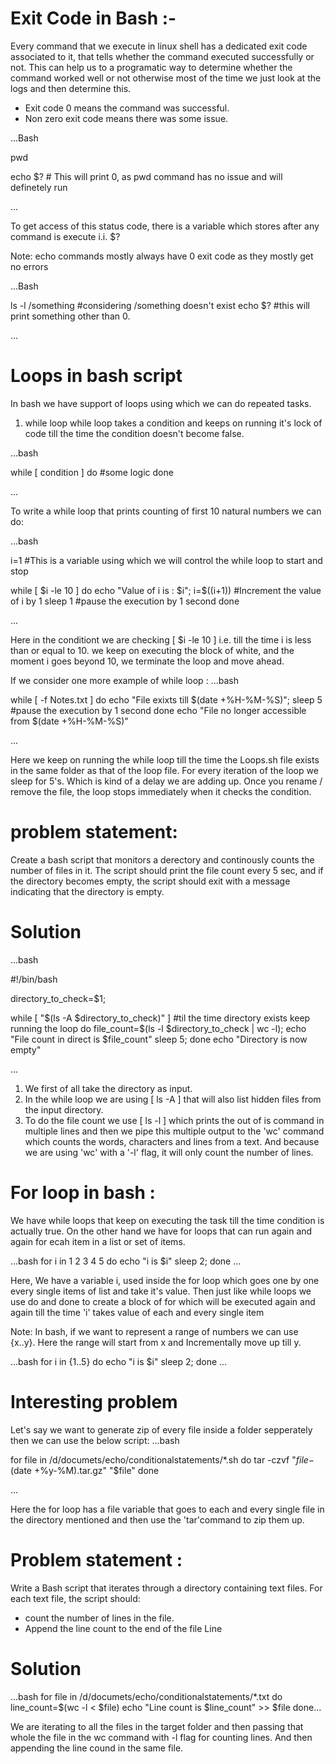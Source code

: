 # Exit Code in Bash :-

Every command that we execute in linux shell has a dedicated exit code associated to it, that tells whether the command executed successfully or not. This can help us to a programatic way to determine whether the command worked well or not otherwise most of the time we just look at the logs and then determine this.
- Exit code 0 means the command was successful.
- Non zero exit code means there was some issue.

...Bash

pwd 

echo $? # This will print 0, as pwd command has no issue and will definetely run

...


To get access of this status code, there is a variable which stores after any command is execute i.i. $?

Note: echo commands mostly always have 0 exit code as they mostly get no errors

...Bash

ls -l /something #considering /something doesn't exist
echo $? #this will print something other than 0.

...



# Loops in bash script
In bash we have support of loops using which we can do repeated tasks.

1. while loop
while loop takes a condition and keeps on running it's lock of code till the time the condition doesn't become false.

...bash

while [ condition ]
do
#some logic
done

...

To write a while loop that prints counting of first 10 natural numbers we can do:

...bash

i=1 #This is a variable using which we will control the while loop to start and stop

while [ $i -le 10 ]
do
echo "Value of i is : $i";
i=$((i+1)) #Increment the value of i by 1
sleep 1 #pause the execution by 1 second
done

...

Here in the conditiont we are checking [ $i -le 10 ] i.e. till the time i is less than or equal to 10. we keep on executing the block of white, and the moment i goes beyond 10, we terminate the loop and move ahead.

If we consider one more example of while loop :
...bash


while [ -f Notes.txt ]
do
echo "File exixts till $(date +%H-%M-%S)";
sleep 5 #pause the execution by 1 second
done
echo "File no longer accessible from $(date +%H-%M-%S)"

...

Here we keep on running the while loop till the time the Loops.sh file exists in the same folder as that of the loop file. For every iteration of the loop we sleep for 5's. Which is kind of a delay we are adding up.
Once you rename / remove the file, the loop stops immediately when it checks the condition.




# problem statement:
Create a bash script that monitors a derectory and continously counts the number of files in it. The script should print the file count every 5 sec, and if the directory becomes empty, the script should exit with a message indicating that the directory is empty.

# Solution

...bash


#!/bin/bash

directory_to_check=$1;

while [ "$(ls -A $directory_to_check)" ] #til the time directory exists keep running the loop
do 
file_count=$(ls -l $directory_to_check | wc -l);
echo "File count in direct is $file_count"
sleep 5;
done
echo "Directory is now empty"

...

1. We first of all take the directory as input.
2. In the while loop we are using [ ls -A ] that will also list hidden files from the input directory.
3. To do the file count we use [ ls -l ] which prints the out of is command in multiple lines and then we pipe this multiple output to the 'wc' command which counts the words, characters and lines from a text. And because we are using 'wc' with a '-l' flag, it will only count the number of lines.

# For loop in bash :
We have while loops that keep on executing the task till the time condition is actually true. On the other hand we have for loops that can run again and again for ecah item in a list or set of items.

...bash
for i in 1 2 3 4 5
do 
echo "i is $i"
sleep 2;
done
...

Here, We have a variable i, used inside the for loop which goes one by one every single items of list and take it's value. Then just like while loops we use do and done to create a block of for which will be executed again and again till the time 'i' takes value of each and every single item

Note: 
In bash, if we want to represent a range of numbers we can use {x..y}. Here the range will start from x and Incrementally move up till y.

...bash
for i in {1..5}
do 
echo "i is $i"
sleep 2;
done
...

# Interesting problem
Let's say we want to generate zip of every file inside a folder sepperately then we can use the below script:
...bash

for file in /d/documets/echo/conditionalstatements/*.sh
do
tar -czvf "$file-$(date +%y-%M).tar.gz" "$file"
done

...

Here the for loop has a file variable that goes to each and every single file in the directory mentioned and then use the 'tar'command to zip them up.



# Problem statement :
Write a Bash script that iterates through a directory containing text files. For each text file, the script should:
- count the number of lines in the file.
- Append the line count to the end of the file Line 
# Solution
...bash
for file in /d/documets/echo/conditionalstatements/*.txt
do
line_count=$(wc -l < $file)
echo "Line count is $line_count" >> $file
done...

We are iterating to all the files in the target folder and then passing that whole the file in the wc command with -l flag for counting lines. And then appending the line cound in the same file.
